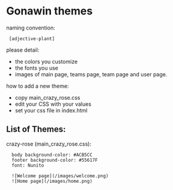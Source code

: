 Gonawin themes
===================

naming convention:
     
     [adjective-plant]

please detail:

 * the colors you customize
 * the fonts you use
 * images of main page, teams page, team page and user page.
 
how to add a new theme:

 * copy main_crazy_rose.css
 * edit your CSS with your values
 * set your css file in index.html


List of Themes:
---------------
crazy-rose (main_crazy_rose.css):

      body background-color: #ACB5CC
      footer background-color: #55617F
      font: Nunito
      
      ![Welcome page](/images/welcome.png)
      ![Home page](/images/home.png)



